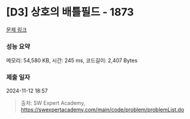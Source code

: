# [D3] 상호의 배틀필드 - 1873 

[문제 링크](https://swexpertacademy.com/main/code/problem/problemDetail.do?contestProbId=AV5LyE7KD2ADFAXc) 

### 성능 요약

메모리: 54,580 KB, 시간: 245 ms, 코드길이: 2,407 Bytes

### 제출 일자

2024-11-12 18:57



> 출처: SW Expert Academy, https://swexpertacademy.com/main/code/problem/problemList.do
